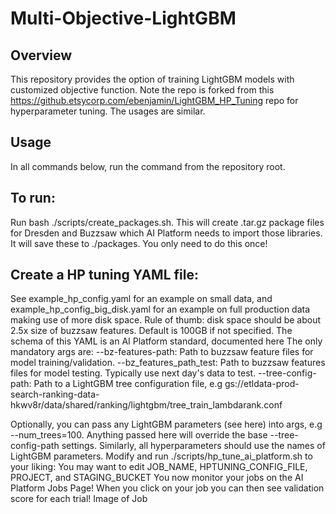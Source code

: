 # Multi-Objective-LightGBM

## Overview
This repository provides the option of training LightGBM models with customized objective function.
Note the repo is forked from this https://github.etsycorp.com/ebenjamin/LightGBM_HP_Tuning repo for hyperparameter tuning. 
The usages are similar. 

## Usage
In all commands below, run the command from the repository root.

## To run:

Run bash ./scripts/create_packages.sh. This will create .tar.gz package files for Dresden and Buzzsaw which AI Platform needs to import those libraries. It will save these to ./packages.
You only need to do this once!
 
## Create a HP tuning YAML file:
See example_hp_config.yaml for an example on small data, and example_hp_config_big_disk.yaml for an example on full production data making use of more disk space.
Rule of thumb: disk space should be about 2.5x size of buzzsaw features. Default is 100GB if not specified.
The schema of this YAML is an AI Platform standard, documented here
The only mandatory args are:
--bz-features-path: Path to buzzsaw feature files for model training/validation.
--bz_features_path_test: Path to buzzsaw features files for model testing. Typically use next day's data to test.
--tree-config-path: Path to a LightGBM tree configuration file, e.g gs://etldata-prod-search-ranking-data-hkwv8r/data/shared/ranking/lightgbm/tree_train_lambdarank.conf

Optionally, you can pass any LightGBM parameters (see here) into args, e.g --num_trees=100.
Anything passed here will override the base --tree-config-path settings.
Similarly, all hyperparameters should use the names of LightGBM parameters.
Modify and run ./scripts/hp_tune_ai_platform.sh to your liking:
You may want to edit JOB_NAME, HPTUNING_CONFIG_FILE, PROJECT, and STAGING_BUCKET
You now monitor your jobs on the AI Platform Jobs Page! When you click on your job you can then see validation score for each trial! Image of Job
